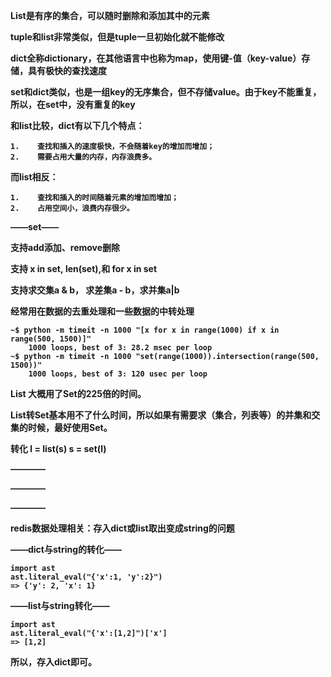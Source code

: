 <b>

List是有序的集合，可以随时删除和添加其中的元素

tuple和list非常类似，但是tuple一旦初始化就不能修改

dict全称dictionary，在其他语言中也称为map，使用键-值（key-value）存储，具有极快的查找速度

set和dict类似，也是一组key的无序集合，但不存储value。由于key不能重复，所以，在set中，没有重复的key

和list比较，dict有以下几个特点：

    1.    查找和插入的速度极快，不会随着key的增加而增加；
    2.    需要占用大量的内存，内存浪费多。
而list相反：

    1.    查找和插入的时间随着元素的增加而增加；
    2.    占用空间小，浪费内存很少。

——set——

支持add添加、remove删除

支持 x in set, len(set),和 for x in set

支持求交集a & b， 求差集a - b，求并集a|b

经常用在数据的去重处理和一些数据的中转处理

    ~$ python -m timeit -n 1000 "[x for x in range(1000) if x in range(500, 1500)]"
        1000 loops, best of 3: 28.2 msec per loop
    ~$ python -m timeit -n 1000 "set(range(1000)).intersection(range(500, 1500))"
        1000 loops, best of 3: 120 usec per loop
List 大概用了Set的225倍的时间。

List转Set基本用不了什么时间，所以如果有需要求（集合，列表等）的并集和交集的时候，最好使用Set。

转化 l = list(s)  s = set(l)

————

————

————

redis数据处理相关：存入dict或list取出变成string的问题

——dict与string的转化——

    import ast
    ast.literal_eval("{'x':1, 'y':2}")
    => {'y': 2, 'x': 1}
——list与string转化——

    import ast
    ast.literal_eval("{'x':[1,2]")['x']
    => [1,2]

所以，存入dict即可。

